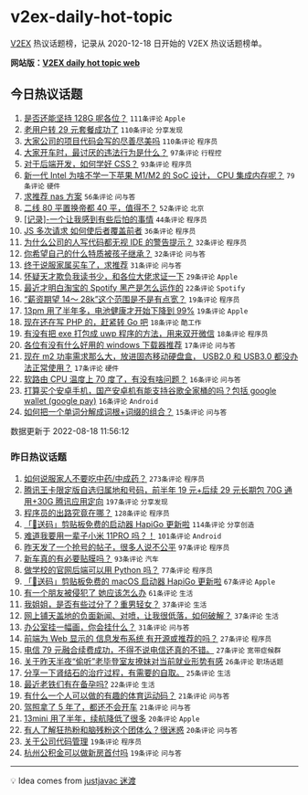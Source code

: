 # v2ex-daily-hot-topic

[V2EX](https://www.v2ex.com/) 热议话题榜，记录从 2020-12-18 日开始的 V2EX 热议话题榜单。

**网站版：[V2EX daily hot topic web](https://boojack.github.io/v2ex-daily-hot-topic-web/)**

## 今日热议话题

<!-- TODAY BEGIN -->

1. [是否还能坚持 128G 呢各位？](https://www.v2ex.com/t/873671) `111条评论` `Apple`
1. [老用户转 29 元套餐成功了](https://www.v2ex.com/t/873772) `110条评论` `分享发现`
1. [大家公司的项目代码会写的尽善尽美吗](https://www.v2ex.com/t/873709) `110条评论` `程序员`
1. [大家开车时，最讨厌的违法行为是什么？](https://www.v2ex.com/t/873660) `97条评论` `行程控`
1. [对于后端开发，如何学好 CSS？](https://www.v2ex.com/t/873641) `93条评论` `程序员`
1. [新一代 Intel 为啥不学一下苹果 M1/M2 的 SoC 设计， CPU 集成内存呢？](https://www.v2ex.com/t/873674) `79条评论` `硬件`
1. [求推荐 nas 方案](https://www.v2ex.com/t/873623) `56条评论` `问与答`
1. [二线 80 平置换帝都 40 平，值得不？](https://www.v2ex.com/t/873667) `52条评论` `北京`
1. [[记录]-一个让我感到有些后怕的事情](https://www.v2ex.com/t/873654) `44条评论` `程序员`
1. [JS 多次请求 如何使后者覆盖前者](https://www.v2ex.com/t/873784) `36条评论` `程序员`
1. [为什么公司的人写代码都无视 IDE 的警告提示？](https://www.v2ex.com/t/873803) `32条评论` `程序员`
1. [你希望自己的什么特质被孩子继承？](https://www.v2ex.com/t/873789) `32条评论` `问与答`
1. [终于说服家属买车了，求推荐](https://www.v2ex.com/t/873791) `31条评论` `问与答`
1. [怀疑天才欺负我读书少，和各位大佬求证一下](https://www.v2ex.com/t/873723) `29条评论` `Apple`
1. [最近才明白淘宝的 Spotify 黑产是怎么运作的](https://www.v2ex.com/t/873751) `22条评论` `Spotify`
1. [“薪资期望 14～ 28k”这个范围是不是有点宽？](https://www.v2ex.com/t/873699) `19条评论` `程序员`
1. [13pm 用了半年多，电池健康才开始下降到 99%](https://www.v2ex.com/t/873680) `19条评论` `Apple`
1. [现在还在写 PHP 的，赶紧转 Go 吧](https://www.v2ex.com/t/873718) `18条评论` `酷工作`
1. [有没有把 exe 打包成 uwp 程序的方法，用来双开微信](https://www.v2ex.com/t/873651) `18条评论` `程序员`
1. [各位有没有什么好用的 windows 下载器推荐](https://www.v2ex.com/t/873749) `17条评论` `问与答`
1. [现在 m2 功率需求那么大，放进固态移动硬盘盒， USB2.0 和 USB3.0 都没办法正常使用？](https://www.v2ex.com/t/873653) `17条评论` `硬件`
1. [软路由 CPU 温度上 70 度了，有没有啥问题？](https://www.v2ex.com/t/873730) `16条评论` `问与答`
1. [打算买个安卓手机，国产安卓机有能支持谷歌全家桶的吗？包括 google wallet (google pay)](https://www.v2ex.com/t/873712) `16条评论` `Android`
1. [如何把一个单词分解成词根+词缀的组合？](https://www.v2ex.com/t/873669) `15条评论` `问与答`

数据更新于 2022-08-18 11:56:12

<!-- TODAY END -->

### 昨日热议话题

<!-- YESTERDAY BEGIN -->

1. [如何说服家人不要吃中药/中成药？](https://www.v2ex.com/t/873407) `273条评论` `程序员`
1. [腾讯王卡限定版自选归属地和号码，前半年 19 元+后续 29 元长期包 70G 通用+30G 腾讯应用定向](https://www.v2ex.com/t/873423) `197条评论` `分享发现`
1. [程序员的出路究竟在哪？](https://www.v2ex.com/t/873394) `128条评论` `程序员`
1. [「🎉送码」剪贴板免费的启动器 HapiGo 更新啦](https://www.v2ex.com/t/873405) `114条评论` `分享创造`
1. [难道我要用一辈子小米 11PRO 吗？！](https://www.v2ex.com/t/873345) `101条评论` `Android`
1. [昨天发了一个抢号的帖子，很多人说不公平](https://www.v2ex.com/t/873363) `97条评论` `程序员`
1. [新车真的有必要贴膜吗？](https://www.v2ex.com/t/873422) `93条评论` `汽车`
1. [做学校的官网后端可以用 Python 吗？](https://www.v2ex.com/t/873408) `77条评论` `程序员`
1. [「🎉送码」剪贴板免费的 macOS 启动器 HapiGo 更新啦](https://www.v2ex.com/t/873444) `67条评论` `Apple`
1. [有一个朋友被侵犯了 她应该怎么办](https://www.v2ex.com/t/873508) `61条评论` `生活`
1. [我姐姐，是否有些过分了？重男轻女？](https://www.v2ex.com/t/873482) `37条评论` `生活`
1. [网上铺天盖地的负面新闻、对喷，让我很低落，如何破解？](https://www.v2ex.com/t/873439) `37条评论` `生活`
1. [办公室挂一幅画，你会挂什么？](https://www.v2ex.com/t/873432) `31条评论` `问与答`
1. [前端为 Web 显示的 信息发布系统 有开源或推荐的吗？](https://www.v2ex.com/t/873561) `27条评论` `程序员`
1. [电信 79 元融合续费成功，不得不说电信还真的不错。](https://www.v2ex.com/t/873347) `27条评论` `宽带症候群`
1. [关于昨天半夜“偷听”老毕登室友撩妹对当前就业形势有感](https://www.v2ex.com/t/873353) `26条评论` `职场话题`
1. [分享一下肾结石的治疗过程，有需要的自取。](https://www.v2ex.com/t/873352) `25条评论` `生活`
1. [最近老铁们有在备孕吗?](https://www.v2ex.com/t/873455) `22条评论` `生活`
1. [有什么一个人可以做的有趣的体育运动码？](https://www.v2ex.com/t/873538) `21条评论` `问与答`
1. [驾照拿了 5 年了，都还不会开车](https://www.v2ex.com/t/873495) `21条评论` `问与答`
1. [13mini 用了半年，续航降低了很多](https://www.v2ex.com/t/873505) `20条评论` `Apple`
1. [有人了解狂热粉和脑残粉这个团体么？很迷惑](https://www.v2ex.com/t/873350) `20条评论` `问与答`
1. [关于公司代码管理](https://www.v2ex.com/t/873420) `19条评论` `程序员`
1. [杭州公积金可以做新房首付吗](https://www.v2ex.com/t/873354) `19条评论` `问与答`

<!-- YESTERDAY END -->

---

💡 Idea comes from [justjavac 迷渡](https://github.com/justjavac/)
